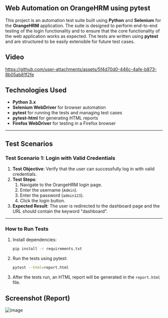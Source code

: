 ## **Web Automation on OrangeHRM using pytest**

This project is an automation test suite built using **Python** and **Selenium** for the **OrangeHRM** application. The suite is designed to perform end-to-end testing of the login functionality and to ensure that the core functionality of the web application works as expected. The tests are written using **pytest** and are structured to be easily extensible for future test cases.

## Video

https://github.com/user-attachments/assets/5f4d70d0-446c-4afe-b873-8b05ab81f2fe

## **Technologies Used**
- **Python 3.x**
- **Selenium WebDriver** for browser automation
- **pytest** for running the tests and managing test cases
- **pytest-html** for generating HTML reports
- **Firefox WebDriver** for testing in a Firefox browser

---

## Test Scenarios

### **Test Scenario 1: Login with Valid Credentials**
1. **Test Objective**: Verify that the user can successfully log in with valid credentials.
2. **Test Steps**:
    1. Navigate to the OrangeHRM login page.
    2. Enter the username (`Admin`).
    3. Enter the password (`admin123`).
    4. Click the login button.
3. **Expected Result**: The user is redirected to the dashboard page and the URL should contain the keyword "dashboard".

---

### How to Run Tests

1. Install dependencies:
    ```bash
    pip install -r requirements.txt
    ```

2. Run the tests using pytest:
    ```bash
    pytest --html=report.html
    ```

3. After the tests run, an HTML report will be generated in the `report.html` file.

## Screenshot (Report)

![image](https://github.com/user-attachments/assets/f8f26019-9af8-44d5-9374-e98b200b1f90)

